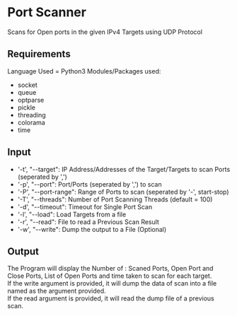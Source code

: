 # Port Scanner
Scans for Open ports in the given IPv4 Targets using UDP Protocol

## Requirements
Language Used = Python3
Modules/Packages used:
* socket
* queue
* optparse
* pickle
* threading
* colorama
* time

## Input
* '-t', "--target": IP Address/Addresses of the Target/Targets to scan Ports (seperated by ',')
* '-p', "--port": Port/Ports (seperated by ',') to scan
* '-P', "--port-range": Range of Ports to scan (seperated by '-', start-stop)
* '-T', "--threads": Number of Port Scanning Threads  (default = 100)
* '-d', "--timeout": Timeout for Single Port Scan
* '-l', "--load": Load Targets from a file
* '-r', "--read": File to read a Previous Scan Result
* '-w', "--write": Dump the output to a File (Optional)

## Output
The Program will display the Number of : Scaned Ports, Open Port and Close Ports, List of Open Ports and time taken to scan for each target. <br />
If the write argument is provided, it will dump the data of scan into a file named as the argument provided. <br />
If the read argument is provided, it will read the dump file of a previous scan.